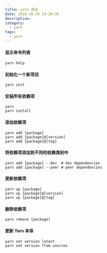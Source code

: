 ```yaml
---
title: yarn 用法
date: 2018-10-20 14:29:35
description:
category:
  - yarn
tags:
  - yarn
---
```


<!-- {% asset_img logo.jpg %} -->

<!-- more -->

#### 显示命令列表

``` 
yarn help
```

#### 初始化一个新项目
``` 
yarn init
```

#### 安装所有依赖项
``` 
yarn
yarn install
```

#### 添加依赖项

```
yarn add [package]
yarn add [package]@[version]
yarn add [package]@[tag]
```

#### 将依赖项添加到不同的依赖类别中

```
yarn add [package] --dev  # dev dependencies
yarn add [package] --peer # peer dependencies
```

#### 更新依赖项

```
yarn up [package]
yarn up [package]@[version]
yarn up [package]@[tag]
```

#### 删除依赖项

```
yarn remove [package]
```

#### 更新 Yarn 本体

```
yarn set version latest
yarn set version from sources
```


